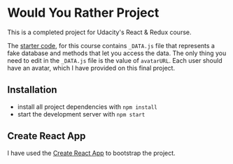 # Would You Rather Project

This is a completed project for Udacity's React & Redux course.

The [starter code](https://github.com/udacity/reactnd-project-would-you-rather-starter), for this course contains `_DATA.js` file that represents a fake database and methods that let you access the data. The only thing you need to edit in the `_DATA.js` file is the value of `avatarURL`. Each user should have an avatar, which I have provided on this final project.

## Installation

- install all project dependencies with `npm install`
- start the development server with `npm start`

## Create React App

I have used the [Create React App](https://github.com/facebook/create-react-app) to bootstrap the project.
